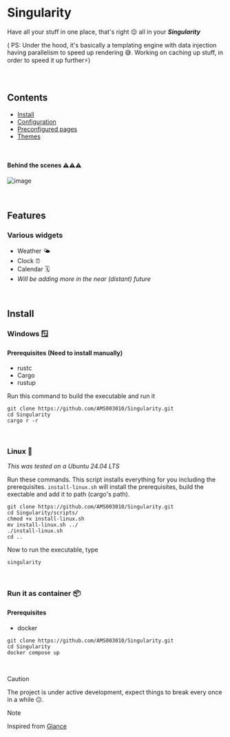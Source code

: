 # Singularity
Have all your stuff in one place, that's right 😌 all in your ___Singularity___ 

( PS: Under the hood, it's basically a templating engine with data injection having parallelism to speed up rendering 😅. 
Working on caching up stuff, in order to speed it up further⚡)

<br/>

## Contents
* <a href="https://github.com/AMS003010/Singularity/blob/main/docs/install.md">Install</a>
* <a href="https://github.com/AMS003010/Singularity/blob/main/docs/configuration.md">Configuration</a>
* <a href="https://github.com/AMS003010/Singularity/blob/main/docs/preconfigured-pages.md">Preconfigured pages</a>
* <a href="https://github.com/AMS003010/Singularity/blob/main/docs/themes.md">Themes</a>

<br/>

#### Behind the scenes ⚠️⚠️⚠️
![image](https://github.com/user-attachments/assets/6f6bd473-2425-4208-b681-9c2515ed3ce8)

<br/>

## Features
### Various widgets
* Weather 🌤️
* Clock ⏰
* Calendar 🗓️
* _Will be adding more in the near (distant) future_

<br/>

## Install

### Windows 🪟

#### Prerequisites (Need to install manually)
- rustc
- Cargo
- rustup

Run this command to build the executable and run it
```
git clone https://github.com/AMS003010/Singularity.git
cd Singularity
cargo r -r
```

<br/>

### Linux 🐧
_This was tested on a Ubuntu 24.04 LTS_

Run these commands. This script installs everything for you including the prerequisites. `install-linux.sh` will install the prerequisites, build the exectable and add it to path (cargo's path).
```
git clone https://github.com/AMS003010/Singularity.git
cd Singularity/scripts/
chmod +x install-linux.sh
mv install-linux.sh ../
./install-linux.sh
cd ..
```

Now to run the executable, type
```
singularity
```

<br/>

### Run it as container 📦

#### Prerequisites
- docker

```
git clone https://github.com/AMS003010/Singularity.git
cd Singularity
docker compose up
```

<br/>

> [!CAUTION]
> The project is under active development, expect things to break every once in a while 😑.

> [!NOTE]
> Inspired from [Glance](https://github.com/glanceapp/glance)
